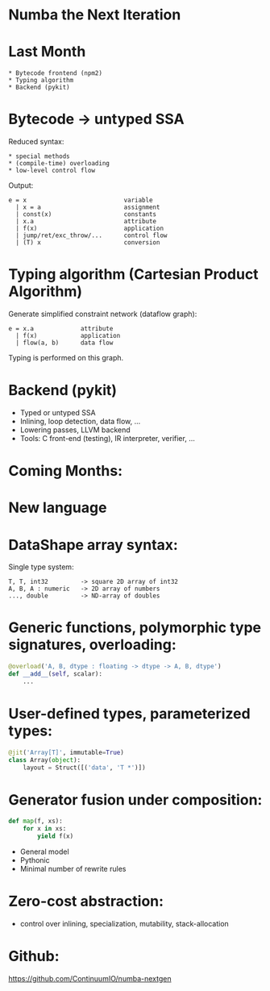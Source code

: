 # Numba the Next Iteration

# Last Month

    * Bytecode frontend (npm2)
    * Typing algorithm
    * Backend (pykit)

# Bytecode -> untyped SSA

Reduced syntax:

    * special methods
    * (compile-time) overloading
    * low-level control flow

Output:

    e = x                           variable
      | x = a                       assignment
      | const(x)                    constants
      | x.a                         attribute
      | f(x)                        application
      | jump/ret/exc_throw/...      control flow
      | (T) x                       conversion

# Typing algorithm (Cartesian Product Algorithm)

Generate simplified constraint network (dataflow graph):

    e = x.a             attribute
      | f(x)            application
      | flow(a, b)      data flow

Typing is performed on this graph.

# Backend (pykit)

* Typed or untyped SSA
* Inlining, loop detection, data flow, ...
* Lowering passes, LLVM backend
* Tools: C front-end (testing), IR interpreter, verifier, ...


# Coming Months:

# New language

# DataShape array syntax:

Single type system:

    T, T, int32         -> square 2D array of int32
    A, B, A : numeric   -> 2D array of numbers
    ..., double         -> ND-array of doubles

# Generic functions, polymorphic type signatures, overloading:

```python
@overload('A, B, dtype : floating -> dtype -> A, B, dtype')
def __add__(self, scalar):
    ...
```

# User-defined types, parameterized types:

```python
@jit('Array[T]', immutable=True)
class Array(object):
    layout = Struct([('data', 'T *')])
```

# Generator fusion under composition:

```python
def map(f, xs):
    for x in xs:
        yield f(x)
```

* General model
* Pythonic
* Minimal number of rewrite rules

# Zero-cost abstraction:

* control over inlining, specialization, mutability, stack-allocation

# Github:

https://github.com/ContinuumIO/numba-nextgen